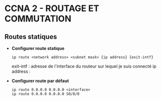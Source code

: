 # CCNA 2 - ROUTAGE ET COMMUTATION

## Routes statiques

* **Configurer route statique**
	```
	ip route <network address> <subnet mask> {ip address} {exit-intf}
	```
	exit-intf : adresse de l'interface du routeur sur lequel je suis connecté
	ip address :  

* **Configurer route par défaut**
	```
	ip route 0.0.0.0 0.0.0.0 <interface>
	ip route 0.0.0.0 0.0.0.0 S0/0/0
	```